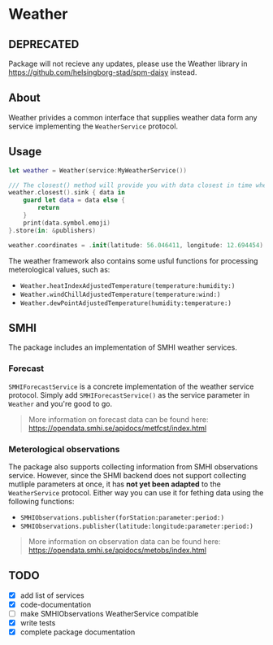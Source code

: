 # Weather

## DEPRECATED
Package will not recieve any updates, please use the Weather library in https://github.com/helsingborg-stad/spm-daisy instead.

## About
Weather privides a common interface that supplies weather data form any service implementing the `WeatherService` protocol. 

## Usage
```swift
let weather = Weather(service:MyWeatherService())

/// The closest() method will provide you with data closest in time whenever it's available or if the underlying data changes.
weather.closest().sink { data in 
    guard let data = data else {
        return
    }
    print(data.symbol.emoji)
}.store(in: &publishers)

weather.coordinates = .init(latitude: 56.046411, longitude: 12.694454) 
```

The weather framework also contains some usful functions for processing meterological values, such as:

- `Weather.heatIndexAdjustedTemperature(temperature:humidity:)`
- `Weather.windChillAdjustedTemperature(temperature:wind:)`
- `Weather.dewPointAdjustedTemperature(humidity:temperature:)`

## SMHI
The package includes an implementation of SMHI weather services.

### Forecast
`SMHIForecastService` is a concrete implementation of the weather service protocol.
Simply add `SMHIForecastService()` as the service parameter in `Weather` and you're good to go.

> More information on forecast data can be found here: https://opendata.smhi.se/apidocs/metfcst/index.html

### Meterological observations
The package also supports collecting information from SMHI observations service. However, since the SHMI backend does not support collecting mutliple parameters at once, it has **not yet been adapted** to the `WeatherService` protocol. Either way you can use it for fething data using the following functions:

- `SMHIObservations.publisher(forStation:parameter:period:)`
- `SMHIObservations.publisher(latitude:longitude:parameter:period:)`

> More information on observation data can be found here: https://opendata.smhi.se/apidocs/metobs/index.html


## TODO

- [x] add list of services
- [x] code-documentation
- [ ] make SMHIObservations WeatherService compatible
- [x] write tests
- [x] complete package documentation
